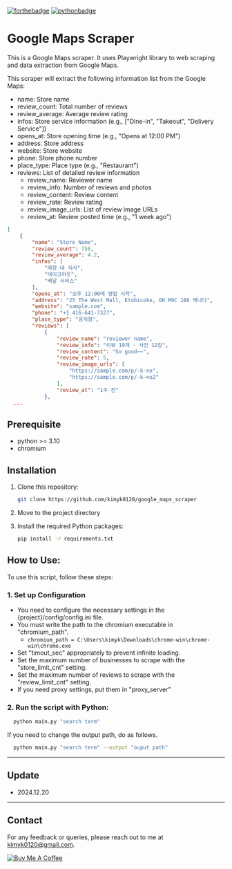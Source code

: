 
[//]: # ([![forthebadge]&#40;https://forthebadge.com/images/badges/open-source.svg&#41;]&#40;https://forthebadge.com&#41;)

[![forthebadge](https://forthebadge.com/images/badges/built-with-love.svg)](https://forthebadge.com)
[![pythonbadge](https://forthebadge.com/images/badges/made-with-python.svg)](https://forthebadge.com)

Google Maps Scraper  
=======================
This is a Google Maps scraper.
It uses Playwright library to web scraping and data extraction from Google Maps.

This scraper will extract the following information list from the Google Maps:

- name: Store name 
- review_count: Total number of reviews 
- review_average: Average review rating 
- infos: Store service information (e.g., ["Dine-in", "Takeout", "Delivery Service"])
- opens_at: Store opening time (e.g., "Opens at 12:00 PM")
- address: Store address 
- website: Store website 
- phone: Store phone number 
- place_type: Place type (e.g., "Restaurant")
- reviews: List of detailed review information
  - review_name: Reviewer name
  - review_info: Number of reviews and photos
  - review_content: Review content
  - review_rate: Review rating 
  - review_image_urls: List of review image URLs 
  - review_at: Review posted time (e.g., "1 week ago")

```json
[
    {
        "name": "Store Name",   
        "review_count": 756,   
        "review_average": 4.2,
        "infos": [
            "매장 내 식사",
            "테이크아웃",
            "배달 서비스"
        ],
        "opens_at": "오후 12:00에 영업 시작",
        "address": "25 The West Mall, Etobicoke, ON M9C 1B8 캐나다",
        "website": "sample.com",
        "phone": "+1 416-641-7327",
        "place_type": "음식점",
        "reviews": [
            {
                "review_name": "reviewer name",
                "review_info": "리뷰 19개 · 사진 12장",
                "review_content": "So good~~",
                "review_rate": 5,
                "review_image_urls": [
                    "https://sample.com/p/-k-no",
                    "https://sample.com/p/-k-no2"
                ],
                "review_at": "1주 전"
            },
  ...
```

## Prerequisite
- python >= 3.10 
- chromium


## Installation

1. Clone this repository:

   ```bash
   git clone https://github.com/kimyk0120/google_maps_scraper
   ```
2. Move to the project directory
   
3. Install the required Python packages:
    ```bash
    pip install -r requirements.txt
   ```
## How to Use:

To use this script, follow these steps:

### 1. Set up Configuration
- You need to configure the necessary settings in the {project}/config/config.ini file.
- You must write the path to the chromium executable in "chromium_path".  
  - ```chromium_path = C:\Users\kimyk\Downloads\chrome-win\chrome-win\chrome.exe```
- Set "timout_sec" appropriately to prevent infinite loading.
- Set the maximum number of businesses to scrape with the "store_limit_cnt" setting.
- Set the maximum number of reviews to scrape with the "review_limit_cnt" setting.
- If you need proxy settings, put them in "proxy_server"

### 2. Run the script with Python:
  ```bash 
    python main.py "search term" 
  ```
If you need to change the output path, do as follows.
   ```bash
     python main.py "search term" --output "ouput path"
  ```

---

## Update
- 2024.12.20

---
## Contact

For any feedback or queries, please reach out to me at [kimyk0120@gmail.com](kimyk0120@gmail.com).


[![Buy Me A Coffee](https://img.buymeacoffee.com/button-api/?slug=zubdata&button_colour=FFDD00&font_colour=000000&font_family=Lato&outline_colour=000000&coffee_colour=ffffff)](https://www.buymeacoffee.com/kimyk0120)
